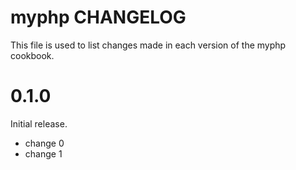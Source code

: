# myphp CHANGELOG

This file is used to list changes made in each version of the myphp cookbook.

# 0.1.0

Initial release.

- change 0
- change 1

